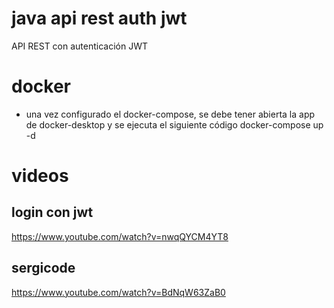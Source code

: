 # java api rest auth jwt
API REST con autenticación JWT


# docker
- una vez configurado el docker-compose, se debe tener abierta la app de docker-desktop y se ejecuta el siguiente código
docker-compose up -d


# videos 
## login con jwt 
https://www.youtube.com/watch?v=nwqQYCM4YT8


## sergicode
https://www.youtube.com/watch?v=BdNqW63ZaB0